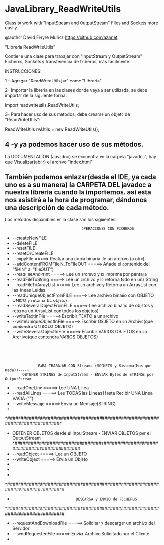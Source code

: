 # JavaLibrary_ReadWriteUtils
Class to work with "InputStream and OutputStream" Files and Sockets more easily

@author David Freyre Muñoz <https://github.com/azanet>

"Libreria ReadWriteUtils"

Contiene una clase para trabajar con "InputStream y OutputStream" Ficheros, Sockets
y transferencia de ficheros, más facilmente.



INSTRUCCIONES:

1 - Agregar "ReadWriteUtils.jar" como "Libreria"

2- Importar la libreria en las clases donde vaya a ser utilizada,
se debe importar de la siguiente forma:

import readwriteutils.ReadWriteUtils;


3- Para hacer uso de sus métodos, debe crearse un objeto de "ReadWriteUtils":

ReadWriteUtils rwUtils = new ReadWriteUtils();

4 -y ya podemos hacer uso de sus métodos.
---------------------------------------------------------------------------
La DOCUMENTACION (Javadoc) se encuentra en la carpeta "javadoc", hay que
Visualizar(abrir) el archivo "index.html"

También podemos enlazar(desde el IDE, ya cada uno es a su manera) la CARPETA 
DEL javadoc a nuestra libreria cuando la importemos. 
así esta nos asistirá a la hora de programar, dándonos una descripción de cada método.
---------------------------------------------------------------------------

Los metodos disponibles en la clase son los siguientes:


                                       OPERACIONES CON FICHEROS                   
 
 * --createNewFILE
 * --deleteFILE
 * --resetFILE
 * --resetOrCreateFILE         
 * --copyFile                  =====> Realiza una copia binaria de un archivo (a otro)       
 * --addContentFROMFileIN_ToFileOUT =====> Añade el contenido del "fileIN" al "fileOUT")
 * --readFileAndPrint          =====> Lee un archivo y lo imprime por pantalla
 * --readFileToString          =====> Lee un archivo y lo retorna todo en una String
 * --readFileToArrayList       =====> Lee un archivo y Retorna un ArrayList con las lineas Leidas 
 * --readUniqueObjectFromFILE  =====> Lee archivo binario con OBJETO UNICO y retorna EL objeto)
 * --readSeveralObjectFromFILE =====> Lee archivo binario de objetos y retorna un ArrayList con todos los objetos)
 * --writeTextInFile           =====> Escribir TEXTO a un archivo
 * --writeUniqueObjectInFile   =====> Escribir OBJETO en un Archivo(que contendra UN SOLO OBJETO)
 * --writeSeveralObjectInFile  =====> Escribir VARIOS OBJETOS en un Archivo(que contendra VARIOS OBJETOS)

<br /><br /><br />

              -----PARA TRABAJAR CON Streams (SOCKETS y Sistema(Mas que nada))-----
            OBTENER STRINGS de InputStream - ENVIAR Bytes de STRINGS por OutputStream

 * --readOneLine               =====> Lee UNA Linea 
 * --readAllLines              =====> Lee TODAS las Lineas Hasta Recibir UNA Linea VACIA ("") 
 * --writeMessage              =====> Envia un Mensaje(STRING)
 * 
 *#############################################################################
 *    OBTENER OBJETOS desde el InputStream - ENVIAR OBJETOS por el OutputStream 
*##############################################################################
 * --readObject                =====> Lee un OBJETO 
 * --writeObject               =====> Envia un Objeto
 * 
 * 
 * 
*##############################################################################
 *                                  DESCARGA y ENVIO de FICHEROS
*##############################################################################
 * --requestAndDownloadFile    =====> Solicitar y descargar un archivo del Servidor
 * --sendRequestedFile         =====> Enviar Archivo Solicitado por el Cliente
 * 
